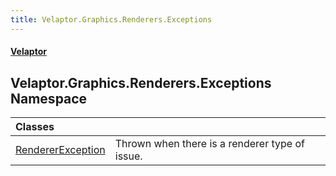 ```yaml
---
title: Velaptor.Graphics.Renderers.Exceptions
---
```


#### [Velaptor](Namespaces.md 'Velaptor Namespaces')

## Velaptor.Graphics.Renderers.Exceptions Namespace

| Classes | |
| :--- | :--- |
| [RendererException](Velaptor.Graphics.Renderers.Exceptions.RendererException.md 'Velaptor.Graphics.Renderers.Exceptions.RendererException') | Thrown when there is a renderer type of issue. |


